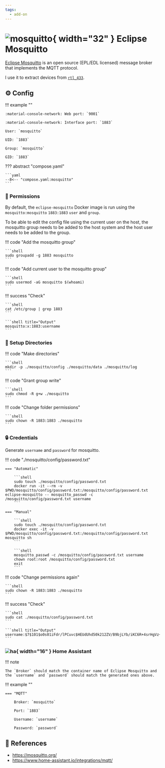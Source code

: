 ```yaml
---
tags:
  - add-on
---
```

# ![mosquitto](https://cdn.jsdelivr.net/gh/selfhst/icons/png/mosquitto.png){ width="32" } Eclipse Mosquitto

[Eclipse Mosquitto][1] is an open source (EPL/EDL licensed) message broker that implements the MQTT protocol. 

I use it to extract devices from [`rtl_433`](./rtl_433.md).

## :gear: Config

!!! example ""

    :material-console-network: Web port: `9001`
    
    :material-console-network: Interface port: `1883`

    User: `mosquitto`

    UID: `1883`

    Group: `mosquitto`

    GID: `1883`

??? abstract "compose.yaml"

    ```yaml
    --8<-- "compose.yaml:mosquitto"
    ```

### :closed_lock_with_key: Permissions

By default, the `eclipse-mosquitto` Docker image is run using the `mosquitto:mosquitto` `1883:1883` `user` and `group`.

To be able to edit the config file using the current user on the host, the mosquitto group needs to be added to the host system and the host user needs to be added to the group.

!!! code "Add the mosquitto group"

    ```shell
    sudo groupadd -g 1883 mosquitto
    ```

!!! code "Add current user to the mosquitto group"

    ```shell
    sudo usermod -aG mosquitto $(whoami)
    ```

!!! success "Check"

    ```shell
    cat /etc/group | grep 1883
    ```

    ```shell title="Output"
    mosquitto:x:1883:username
    ```

### :file_folder: Setup Directories

!!! code "Make directories"

    ```shell
    mkdir -p ./mosquitto/config ./mosquitto/data ./mosquitto/log
    ```

!!! code "Grant group write"

    ```shell
    sudo chmod -R g+w ./mosquitto
    ```

!!! code "Change folder permissions"

    ```shell
    sudo chown -R 1883:1883 ./mosquitto
    ```
  
### :lock: Credentials

Generate `username` and `password` for mosquitto.

!!! code "./mosquitto/config/password.txt"

    === "Automatic"

        ```shell
        sudo touch ./mosquitto/config/password.txt
        docker run -it --rm -v $PWD/mosquitto/config/password.txt:/mosquitto/config/password.txt eclipse-mosquitto -- mosquitto_passwd -c /mosquitto/config/password.txt username
        ```

    === "Manual"
    
        ```shell
        sudo touch ./mosquitto/config/password.txt
        docker exec -it -v $PWD/mosquitto/config/password.txt:/mosquitto/config/password.txt mosquitto sh
        ```

        ```shell
        mosquitto_passwd -c /mosquitto/config/password.txt username
        chown root:root /mosquitto/config/password.txt
        exit 
        ```

!!! code "Change permissions again"

    ```shell
    sudo chown -R 1883:1883 ./mosquitto
    ```

!!! success "Check"

    ```shell
    sudo cat ./mosquitto/config/password.txt
    ```

    ```shell title="Output"
    username:$7$101$o0s01iFdr/lPCuvc$HEUdUhd50k212ZV/B9bjLYb/iKC6R+4srHgVz+3LbIebVavtD+5uRumiEOZGZOdy5LNq/siDdlxXxomOM8u3jA==
    ```

### ![ha](https://cdn.jsdelivr.net/gh/selfhst/icons/png/home-assistant.png){ width="16" } Home Assistant

!!! note

    The `Broker` should match the container name of Eclipse Mosquitto and the `username` and `password` should match the generated ones above.

!!! example ""

    === "MQTT"
    
        Broker: `mosquitto`

        Port: `1883`

        Username: `username`

        Password: `password`

## :link: References

- <https://mosquitto.org/>
- <https://www.home-assistant.io/integrations/mqtt/>

[1]: <https://mosquitto.org/>
